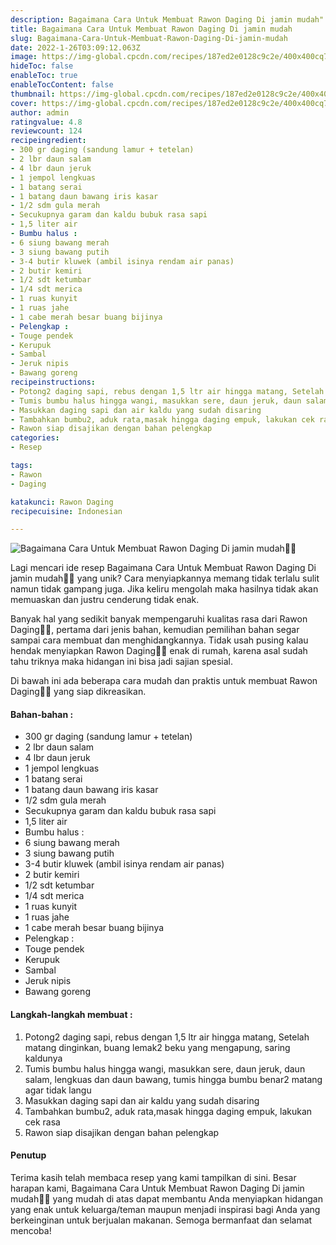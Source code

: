 ```yaml
---
description: Bagaimana Cara Untuk Membuat Rawon Daging Di jamin mudah"
title: Bagaimana Cara Untuk Membuat Rawon Daging Di jamin mudah
slug: Bagaimana-Cara-Untuk-Membuat-Rawon-Daging-Di-jamin-mudah
date: 2022-1-26T03:09:12.063Z
image: https://img-global.cpcdn.com/recipes/187ed2e0128c9c2e/400x400cq70/photo.jpg
hideToc: false
enableToc: true
enableTocContent: false
thumbnail: https://img-global.cpcdn.com/recipes/187ed2e0128c9c2e/400x400cq70/photo.jpg
cover: https://img-global.cpcdn.com/recipes/187ed2e0128c9c2e/400x400cq70/photo.jpg
author: admin
ratingvalue: 4.8
reviewcount: 124
recipeingredient:
- 300 gr daging (sandung lamur + tetelan)
- 2 lbr daun salam
- 4 lbr daun jeruk
- 1 jempol lengkuas
- 1 batang serai
- 1 batang daun bawang iris kasar
- 1/2 sdm gula merah
- Secukupnya garam dan kaldu bubuk rasa sapi
- 1,5 liter air
- Bumbu halus :
- 6 siung bawang merah
- 3 siung bawang putih
- 3-4 butir kluwek (ambil isinya rendam air panas)
- 2 butir kemiri
- 1/2 sdt ketumbar
- 1/4 sdt merica
- 1 ruas kunyit
- 1 ruas jahe
- 1 cabe merah besar buang bijinya
- Pelengkap :
- Touge pendek
- Kerupuk
- Sambal
- Jeruk nipis
- Bawang goreng
recipeinstructions:
- Potong2 daging sapi, rebus dengan 1,5 ltr air hingga matang, Setelah matang dinginkan, buang lemak2 beku yang mengapung, saring kaldunya
- Tumis bumbu halus hingga wangi, masukkan sere, daun jeruk, daun salam, lengkuas dan daun bawang, tumis hingga bumbu benar2 matang agar tidak langu
- Masukkan daging sapi dan air kaldu yang sudah disaring
- Tambahkan bumbu2, aduk rata,masak hingga daging empuk, lakukan cek rasa
- Rawon siap disajikan dengan bahan pelengkap
categories:
- Resep

tags:
- Rawon
- Daging

katakunci: Rawon Daging
recipecuisine: Indonesian

---
```


![Bagaimana Cara Untuk Membuat Rawon Daging Di jamin mudah👩‍🍳](https://img-global.cpcdn.com/recipes/187ed2e0128c9c2e/400x400cq70/photo.jpg)

Lagi mencari ide resep Bagaimana Cara Untuk Membuat Rawon Daging Di jamin mudah👩‍🍳 yang unik? Cara menyiapkannya memang tidak terlalu sulit namun tidak gampang juga. Jika keliru mengolah maka hasilnya tidak akan memuaskan dan justru cenderung tidak enak.

Banyak hal yang sedikit banyak mempengaruhi kualitas rasa dari Rawon Daging👩‍🍳, pertama dari jenis bahan, kemudian pemilihan bahan segar sampai cara membuat dan menghidangkannya. Tidak usah pusing kalau hendak menyiapkan Rawon Daging👩‍🍳 enak di rumah, karena asal sudah tahu triknya maka hidangan ini bisa jadi sajian spesial.

Di bawah ini ada beberapa cara mudah dan praktis untuk membuat Rawon Daging👩‍🍳 yang siap dikreasikan.

<!--inarticleads1-->

#### Bahan-bahan :

- 300 gr daging (sandung lamur + tetelan)
- 2 lbr daun salam
- 4 lbr daun jeruk
- 1 jempol lengkuas
- 1 batang serai
- 1 batang daun bawang iris kasar
- 1/2 sdm gula merah
- Secukupnya garam dan kaldu bubuk rasa sapi
- 1,5 liter air
- Bumbu halus :
- 6 siung bawang merah
- 3 siung bawang putih
- 3-4 butir kluwek (ambil isinya rendam air panas)
- 2 butir kemiri
- 1/2 sdt ketumbar
- 1/4 sdt merica
- 1 ruas kunyit
- 1 ruas jahe
- 1 cabe merah besar buang bijinya
- Pelengkap :
- Touge pendek
- Kerupuk
- Sambal
- Jeruk nipis
- Bawang goreng

<!--inarticleads2-->

#### Langkah-langkah membuat :

1. Potong2 daging sapi, rebus dengan 1,5 ltr air hingga matang, Setelah matang dinginkan, buang lemak2 beku yang mengapung, saring kaldunya
1. Tumis bumbu halus hingga wangi, masukkan sere, daun jeruk, daun salam, lengkuas dan daun bawang, tumis hingga bumbu benar2 matang agar tidak langu
1. Masukkan daging sapi dan air kaldu yang sudah disaring
1. Tambahkan bumbu2, aduk rata,masak hingga daging empuk, lakukan cek rasa
1. Rawon siap disajikan dengan bahan pelengkap

#### Penutup

Terima kasih telah membaca resep yang kami tampilkan di sini. Besar harapan kami, Bagaimana Cara Untuk Membuat Rawon Daging Di jamin mudah👩‍🍳 yang mudah di atas dapat membantu Anda menyiapkan hidangan yang enak untuk keluarga/teman maupun menjadi inspirasi bagi Anda yang berkeinginan untuk berjualan makanan. Semoga bermanfaat dan selamat mencoba!